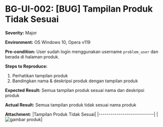 # BG-UI-002: [BUG] Tampilan Produk Tidak Sesuai 

**Severity:** Major

**Environment:** OS Windows 10, Opera v119

**Pre-condition:** User sudah login menggunakan username `problem_user` dan berada di halaman produk.

**Steps to Reproduce:**
1. Perhatikan tampilan produk
2. Bandingkan nama & deskripsi produk dengan tampilan produk

**Expected Result:** Semua tampilan produk sesuai nama dan deskripsi produk

**Actual Result:** Semua tampilan produk tidak sesuai nama produk

**Attachment:** 
|Tampilan Produk Tidak Sesuai|
|----------------------------|
|![gambar produk](../../../documentations/Bug-UI-002.png)|
